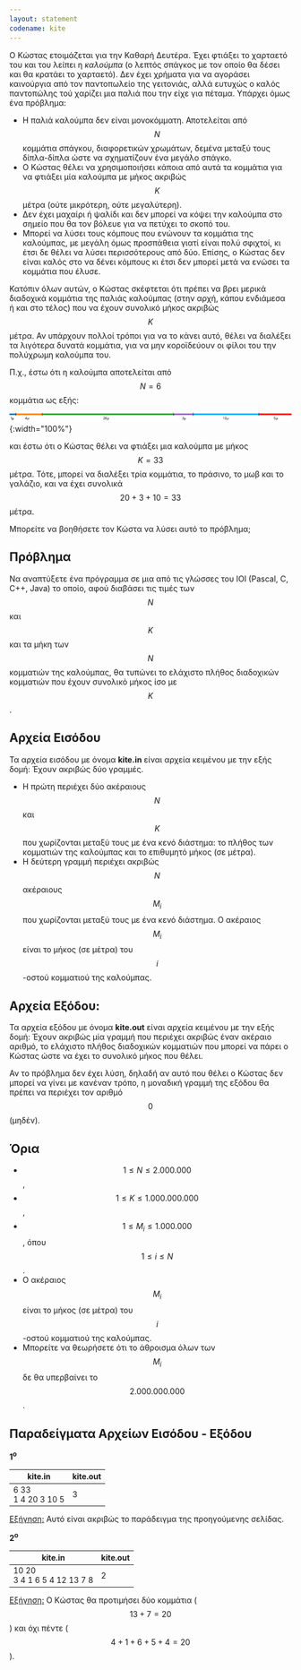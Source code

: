 ```yaml
---
layout: statement
codename: kite
---
```


Ο Κώστας ετοιμάζεται για την Καθαρή Δευτέρα. Έχει φτιάξει το χαρταετό του και του λείπει η *καλούμπα* (ο λεπτός σπάγκος με τον οποίο θα δέσει και θα κρατάει το χαρταετό). Δεν έχει χρήματα για να αγοράσει καινούργια από τον παντοπωλείο της γειτονιάς, αλλά ευτυχώς ο καλός παντοπώλης τού χαρίζει μια παλιά που την είχε για πέταμα. Υπάρχει όμως ένα πρόβλημα:

- Η παλιά καλούμπα δεν είναι μονοκόμματη. Αποτελείται από $$N$$ κομμάτια σπάγκου, διαφορετικών χρωμάτων, δεμένα μεταξύ τους δίπλα-δίπλα ώστε να σχηματίζουν ένα μεγάλο σπάγκο.
- Ο Κώστας θέλει να χρησιμοποιήσει κάποια από αυτά τα κομμάτια για να φτιάξει μία καλούμπα με μήκος ακριβώς $$K$$ μέτρα (ούτε μικρότερη, ούτε μεγαλύτερη).
- Δεν έχει μαχαίρι ή ψαλίδι και δεν μπορεί να κόψει την καλούμπα στο σημείο που θα τον βόλευε για να πετύχει το σκοπό του.
- Μπορεί να λύσει τους κόμπους που ενώνουν τα κομμάτια της καλούμπας, με μεγάλη όμως προσπάθεια γιατί είναι πολύ σφιχτοί, κι έτσι δε θέλει να λύσει περισσότερους από δύο. Επίσης, ο Κώστας δεν είναι καλός στο να δένει κόμπους κι έτσι δεν μπορεί μετά να ενώσει τα κομμάτια που έλυσε.

Κατόπιν όλων αυτών, ο Κώστας σκέφτεται ότι πρέπει να βρει μερικά διαδοχικά κομμάτια της παλιάς καλούμπας (στην αρχή, κάπου ενδιάμεσα ή και στο τέλος) που να έχουν συνολικό μήκος ακριβώς $$K$$ μέτρα. Αν υπάρχουν πολλοί τρόποι για να το κάνει αυτό, θέλει να διαλέξει τα λιγότερα δυνατά κομμάτια, για να μην κοροϊδεύουν οι φίλοι του την πολύχρωμη καλούμπα του.

Π.χ., έστω ότι η καλούμπα αποτελείται από $$N=6$$ κομμάτια ως εξής:

![Rope](/assets/28-pdp-bgym-kite-rope.svg){:width="100%"}

και έστω ότι ο Κώστας θέλει να φτιάξει μια καλούμπα με μήκος $$K=33$$ μέτρα. Τότε, μπορεί να διαλέξει τρία κομμάτια, το πράσινο, το μωβ και το γαλάζιο, και να έχει συνολικά $$20+3+10=33$$ μέτρα.

Μπορείτε να βοηθήσετε τον Κώστα να λύσει αυτό το πρόβλημα;

## Πρόβλημα

Να αναπτύξετε ένα πρόγραμμα σε μια από τις γλώσσες του IOI (Pascal, C, C++, Java) το οποίο, αφού διαβάσει τις τιμές των $$N$$ και $$K$$ και τα μήκη των $$N$$ κομματιών της καλούμπας, θα τυπώνει το ελάχιστο πλήθος διαδοχικών κομματιών που έχουν συνολικό μήκος ίσο με $$K$$.

## Αρχεία Εισόδου

Τα αρχεία εισόδου με όνομα **kite.in** είναι αρχεία κειμένου με την εξής δομή:
Έχουν ακριβώς δύο γραμμές.

* Η πρώτη περιέχει δύο ακέραιους $$N$$ και $$K$$ που χωρίζονται μεταξύ τους με ένα κενό διάστημα: το πλήθος των κομματιών της καλούμπας και το επιθυμητό μήκος (σε μέτρα).
* Η δεύτερη γραμμή περιέχει ακριβώς $$N$$ ακέραιους $$M_i$$ που χωρίζονται μεταξύ τους με ένα κενό διάστημα. Ο ακέραιος $$M_i$$ είναι το μήκος (σε μέτρα) του $$i$$-οστού κομματιού της καλούμπας.

## Αρχεία Εξόδου:

Τα αρχεία εξόδου με όνομα **kite.out** είναι αρχεία κειμένου με την εξής δομή:
Έχουν ακριβώς μία γραμμή που περιέχει ακριβώς έναν ακέραιο αριθμό, το ελάχιστο πλήθος διαδοχικών κομματιών που μπορεί να πάρει ο Κώστας ώστε να έχει το συνολικό μήκος που θέλει.

Αν το πρόβλημα δεν έχει λύση, δηλαδή αν αυτό που θέλει ο Κώστας δεν μπορεί να γίνει με κανέναν τρόπο, η μοναδική γραμμή της εξόδου θα πρέπει να περιέχει τον αριθμό $$0$$ (μηδέν).

## Όρια

 * $$1 \le N \le 2.000.000$$,
 * $$1 \le K \le 1.000.000.000​$$,
 * $$1 \le M_i \le 1.000.000$$, όπου $$1 \le i \le N$$.
 * Ο ακέραιος $$M_i​$$ είναι το μήκος (σε μέτρα) του $$i​$$-οστού κομματιού της καλούμπας.
 * Μπορείτε να θεωρήσετε ότι το άθροισμα όλων των $$M_i​$$ δε θα υπερβαίνει το $$2.000.000.000​$$.

## Παραδείγματα Αρχείων Εισόδου - Εξόδου

**1<sup>o</sup>**

| **kite.in**                | **kite.out** |
| ----------------------------- | -------- |
| 6 33<br>1 4 20 3 10 5 | 3   |

<u>Εξήγηση:</u> Αυτό είναι ακριβώς το παράδειγμα της προηγούμενης σελίδας.

**2<sup>o</sup>**

| **kite.in**                        | **kite.out** |
| ------------------------------ | -------- |
| 10 20<br>3 4 1 6 5 4 12 13 7 8 | 2        |

<u>Εξήγηση:</u> Ο Κώστας θα προτιμήσει δύο κομμάτια ($$13+7=20$$) και όχι πέντε ($$4+1+6+5+4=20$$).
